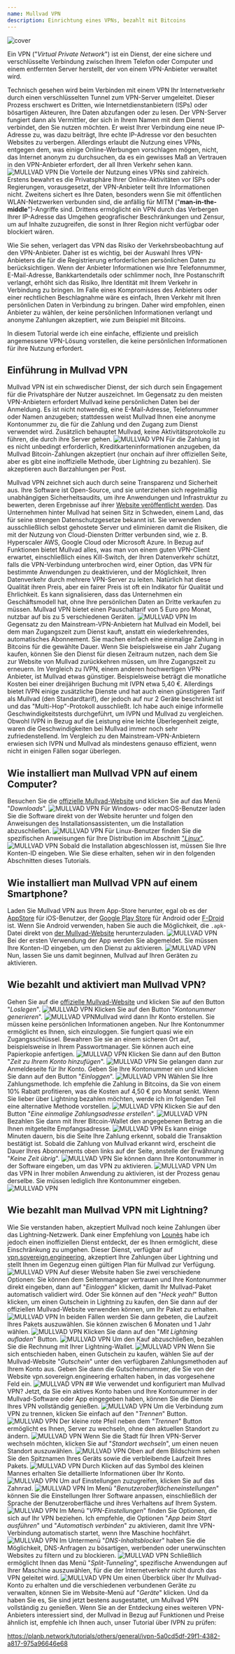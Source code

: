 ```yaml
---
name: Mullvad VPN
description: Einrichtung eines VPNs, bezahlt mit Bitcoins
---
```

![cover](assets/cover.webp)

Ein VPN ("*Virtual Private Network*") ist ein Dienst, der eine sichere und verschlüsselte Verbindung zwischen Ihrem Telefon oder Computer und einem entfernten Server herstellt, der von einem VPN-Anbieter verwaltet wird.

Technisch gesehen wird beim Verbinden mit einem VPN Ihr Internetverkehr durch einen verschlüsselten Tunnel zum VPN-Server umgeleitet. Dieser Prozess erschwert es Dritten, wie Internetdienstanbietern (ISPs) oder bösartigen Akteuren, Ihre Daten abzufangen oder zu lesen. Der VPN-Server fungiert dann als Vermittler, der sich in Ihrem Namen mit dem Dienst verbindet, den Sie nutzen möchten. Er weist Ihrer Verbindung eine neue IP-Adresse zu, was dazu beiträgt, Ihre echte IP-Adresse vor den besuchten Websites zu verbergen. Allerdings erlaubt die Nutzung eines VPNs, entgegen dem, was einige Online-Werbungen vorschlagen mögen, nicht, das Internet anonym zu durchsuchen, da es ein gewisses Maß an Vertrauen in den VPN-Anbieter erfordert, der all Ihren Verkehr sehen kann.
![MULLVAD VPN](assets/fr/01.webp)
Die Vorteile der Nutzung eines VPNs sind zahlreich. Erstens bewahrt es die Privatsphäre Ihrer Online-Aktivitäten vor ISPs oder Regierungen, vorausgesetzt, der VPN-Anbieter teilt Ihre Informationen nicht. Zweitens sichert es Ihre Daten, besonders wenn Sie mit öffentlichen WLAN-Netzwerken verbunden sind, die anfällig für MITM ("**man-in-the-middle**")-Angriffe sind. Drittens ermöglicht ein VPN durch das Verbergen Ihrer IP-Adresse das Umgehen geografischer Beschränkungen und Zensur, um auf Inhalte zuzugreifen, die sonst in Ihrer Region nicht verfügbar oder blockiert wären.

Wie Sie sehen, verlagert das VPN das Risiko der Verkehrsbeobachtung auf den VPN-Anbieter. Daher ist es wichtig, bei der Auswahl Ihres VPN-Anbieters die für die Registrierung erforderlichen persönlichen Daten zu berücksichtigen. Wenn der Anbieter Informationen wie Ihre Telefonnummer, E-Mail-Adresse, Bankkartendetails oder schlimmer noch, Ihre Postanschrift verlangt, erhöht sich das Risiko, Ihre Identität mit Ihrem Verkehr in Verbindung zu bringen. Im Falle eines Kompromisses des Anbieters oder einer rechtlichen Beschlagnahme wäre es einfach, Ihren Verkehr mit Ihren persönlichen Daten in Verbindung zu bringen. Daher wird empfohlen, einen Anbieter zu wählen, der keine persönlichen Informationen verlangt und anonyme Zahlungen akzeptiert, wie zum Beispiel mit Bitcoins.

In diesem Tutorial werde ich eine einfache, effiziente und preislich angemessene VPN-Lösung vorstellen, die keine persönlichen Informationen für ihre Nutzung erfordert.

## Einführung in Mullvad VPN
Mullvad VPN ist ein schwedischer Dienst, der sich durch sein Engagement für die Privatsphäre der Nutzer auszeichnet. Im Gegensatz zu den meisten VPN-Anbietern erfordert Mullvad keine persönlichen Daten bei der Anmeldung. Es ist nicht notwendig, eine E-Mail-Adresse, Telefonnummer oder Namen anzugeben; stattdessen weist Mullvad Ihnen eine anonyme Kontonummer zu, die für die Zahlung und den Zugang zum Dienst verwendet wird. Zusätzlich behauptet Mullvad, keine Aktivitätsprotokolle zu führen, die durch ihre Server gehen.
![MULLVAD VPN](assets/notext/02.webp)
Für die Zahlung ist es nicht unbedingt erforderlich, Kreditkarteninformationen anzugeben, da Mullvad Bitcoin-Zahlungen akzeptiert (nur onchain auf ihrer offiziellen Seite, aber es gibt eine inoffizielle Methode, über Lightning zu bezahlen). Sie akzeptieren auch Barzahlungen per Post.

Mullvad VPN zeichnet sich auch durch seine Transparenz und Sicherheit aus. Ihre Software ist Open-Source, und sie unterziehen sich regelmäßig unabhängigen Sicherheitsaudits, um ihre Anwendungen und Infrastruktur zu bewerten, deren Ergebnisse auf ihrer [Website veröffentlicht werden](https://mullvad.net/fr/blog/tag/audits). Das Unternehmen hinter Mullvad hat seinen Sitz in Schweden, einem Land, das für seine strengen Datenschutzgesetze bekannt ist. Sie verwenden ausschließlich selbst gehostete Server und eliminieren damit die Risiken, die mit der Nutzung von Cloud-Diensten Dritter verbunden sind, wie z. B. Hyperscaler AWS, Google Cloud oder Microsoft Azure.
In Bezug auf Funktionen bietet Mullvad alles, was man von einem guten VPN-Client erwartet, einschließlich eines Kill-Switch, der Ihren Datenverkehr schützt, falls die VPN-Verbindung unterbrochen wird, einer Option, das VPN für bestimmte Anwendungen zu deaktivieren, und der Möglichkeit, Ihren Datenverkehr durch mehrere VPN-Server zu leiten.
Natürlich hat diese Qualität ihren Preis, aber ein fairer Preis ist oft ein Indikator für Qualität und Ehrlichkeit. Es kann signalisieren, dass das Unternehmen ein Geschäftsmodell hat, ohne Ihre persönlichen Daten an Dritte verkaufen zu müssen. Mullvad VPN bietet einen Pauschaltarif von 5 Euro pro Monat, nutzbar auf bis zu 5 verschiedenen Geräten.
![MULLVAD VPN](assets/notext/03.webp)
Im Gegensatz zu den Mainstream-VPN-Anbietern hat Mullvad ein Modell, bei dem man Zugangszeit zum Dienst kauft, anstatt ein wiederkehrendes, automatisches Abonnement. Sie machen einfach eine einmalige Zahlung in Bitcoins für die gewählte Dauer. Wenn Sie beispielsweise ein Jahr Zugang kaufen, können Sie den Dienst für diesen Zeitraum nutzen, nach dem Sie zur Website von Mullvad zurückkehren müssen, um Ihre Zugangszeit zu erneuern.
Im Vergleich zu IVPN, einem anderen hochwertigen VPN-Anbieter, ist Mullvad etwas günstiger. Beispielsweise beträgt die monatliche Kosten bei einer dreijährigen Buchung mit IVPN etwa 5,40 €. Allerdings bietet IVPN einige zusätzliche Dienste und hat auch einen günstigeren Tarif als Mullvad (den Standardtarif), der jedoch auf nur 2 Geräte beschränkt ist und das "Multi-Hop"-Protokoll ausschließt.
Ich habe auch einige informelle Geschwindigkeitstests durchgeführt, um IVPN und Mullvad zu vergleichen. Obwohl IVPN in Bezug auf die Leistung eine leichte Überlegenheit zeigte, waren die Geschwindigkeiten bei Mullvad immer noch sehr zufriedenstellend. Im Vergleich zu den Mainstream-VPN-Anbietern erwiesen sich IVPN und Mullvad als mindestens genauso effizient, wenn nicht in einigen Fällen sogar überlegen.

## Wie installiert man Mullvad VPN auf einem Computer?

Besuchen Sie die [offizielle Mullvad-Website](https://mullvad.net/en/download/) und klicken Sie auf das Menü "*Downloads*".
![MULLVAD VPN](assets/notext/04.webp)
Für Windows- oder macOS-Benutzer laden Sie die Software direkt von der Website herunter und folgen den Anweisungen des Installationsassistenten, um die Installation abzuschließen.
![MULLVAD VPN](assets/notext/05.webp)
Für Linux-Benutzer finden Sie die spezifischen Anweisungen für Ihre Distribution im Abschnitt ["*Linux*"](https://mullvad.net/en/download/vpn/linux).
![MULLVAD VPN](assets/notext/06.webp)
Sobald die Installation abgeschlossen ist, müssen Sie Ihre Konten-ID eingeben. Wie Sie diese erhalten, sehen wir in den folgenden Abschnitten dieses Tutorials.

## Wie installiert man Mullvad VPN auf einem Smartphone?

Laden Sie Mullvad VPN aus Ihrem App-Store herunter, egal ob es der [AppStore](https://apps.apple.com/us/app/mullvad-vpn/id1488466513) für iOS-Benutzer, der [Google Play Store](https://play.google.com/store/apps/details?id=net.mullvad.mullvadvpn) für Android oder [F-Droid](https://f-droid.org/packages/net.mullvad.mullvadvpn/) ist. Wenn Sie Android verwenden, haben Sie auch die Möglichkeit, die `.apk`-Datei direkt von [der Mullvad-Website](https://mullvad.net/en/download/vpn/android) herunterzuladen.
![MULLVAD VPN](assets/notext/07.webp)
Bei der ersten Verwendung der App werden Sie abgemeldet. Sie müssen Ihre Konten-ID eingeben, um den Dienst zu aktivieren.
![MULLVAD VPN](assets/notext/08.webp)Nun, lassen Sie uns damit beginnen, Mullvad auf Ihren Geräten zu aktivieren.

## Wie bezahlt und aktiviert man Mullvad VPN?

Gehen Sie auf die [offizielle Mullvad-Website](https://mullvad.net/) und klicken Sie auf den Button "*Loslegen*".
![MULLVAD VPN](assets/notext/09.webp)
Klicken Sie auf den Button "*Kontonummer generieren*".
![MULLVAD VPN](assets/notext/10.webp)Mullvad wird dann Ihr Konto erstellen. Sie müssen keine persönlichen Informationen angeben. Nur Ihre Kontonummer ermöglicht es Ihnen, sich einzuloggen. Sie fungiert quasi wie ein Zugangsschlüssel. Bewahren Sie sie an einem sicheren Ort auf, beispielsweise in Ihrem Passwortmanager. Sie können auch eine Papierkopie anfertigen.
![MULLVAD VPN](assets/notext/11.webp)
Klicken Sie dann auf den Button "*Zeit zu Ihrem Konto hinzufügen*".
![MULLVAD VPN](assets/notext/12.webp)
Sie gelangen dann zur Anmeldeseite für Ihr Konto. Geben Sie Ihre Kontonummer ein und klicken Sie dann auf den Button "*Einloggen*".
![MULLVAD VPN](assets/notext/13.webp)
Wählen Sie Ihre Zahlungsmethode. Ich empfehle die Zahlung in Bitcoins, da Sie von einem 10% Rabatt profitieren, was die Kosten auf 4,50 € pro Monat senkt. Wenn Sie lieber über Lightning bezahlen möchten, werde ich im folgenden Teil eine alternative Methode vorstellen.
![MULLVAD VPN](assets/notext/14.webp)
Klicken Sie auf den Button "*Eine einmalige Zahlungsadresse erstellen*".
![MULLVAD VPN](assets/notext/15.webp)
Bezahlen Sie dann mit Ihrer Bitcoin-Wallet den angegebenen Betrag an die Ihnen mitgeteilte Empfangsadresse.
![MULLVAD VPN](assets/notext/16.webp)
Es kann einige Minuten dauern, bis die Seite Ihre Zahlung erkennt, sobald die Transaktion bestätigt ist. Sobald die Zahlung von Mullvad erkannt wird, erscheint die Dauer Ihres Abonnements oben links auf der Seite, anstelle der Erwähnung "*Keine Zeit übrig*".
![MULLVAD VPN](assets/notext/17.webp)
Sie können dann Ihre Kontonummer in der Software eingeben, um das VPN zu aktivieren.
![MULLVAD VPN](assets/notext/18.webp)
Um das VPN in Ihrer mobilen Anwendung zu aktivieren, ist der Prozess genau derselbe. Sie müssen lediglich Ihre Kontonummer eingeben.
![MULLVAD VPN](assets/notext/19.webp)
## Wie bezahlt man Mullvad VPN mit Lightning?

Wie Sie verstanden haben, akzeptiert Mullvad noch keine Zahlungen über das Lightning-Netzwerk. Dank einer Empfehlung von [Lounès](https://x.com/louneskmt) habe ich jedoch einen inoffiziellen Dienst entdeckt, der es Ihnen ermöglicht, diese Einschränkung zu umgehen. Dieser Dienst, verfügbar auf [vpn.sovereign.engineering](https://vpn.sovereign.engineering/), akzeptiert Ihre Zahlungen über Lightning und stellt Ihnen im Gegenzug einen gültigen Plan für Mullvad zur Verfügung.
![MULLVAD VPN](assets/notext/20.webp)
Auf dieser Website haben Sie zwei verschiedene Optionen: Sie können dem Seitenmanager vertrauen und Ihre Kontonummer direkt eingeben, dann auf "*Einloggen*" klicken, damit Ihr Mullvad-Paket automatisch validiert wird. Oder Sie können auf den "*Heck yeah!*" Button klicken, um einen Gutschein in Lightning zu kaufen, den Sie dann auf der offiziellen Mullvad-Website verwenden können, um Ihr Paket zu erhalten. ![MULLVAD VPN](assets/notext/21.webp) In beiden Fällen werden Sie dann gebeten, die Laufzeit Ihres Pakets auszuwählen. Sie können zwischen 6 Monaten und 1 Jahr wählen. ![MULLVAD VPN](assets/notext/22.webp) Klicken Sie dann auf den "*Mit Lightning aufladen*" Button. ![MULLVAD VPN](assets/notext/23.webp) Um den Kauf abzuschließen, bezahlen Sie die Rechnung mit Ihrer Lightning-Wallet. ![MULLVAD VPN](assets/notext/24.webp) Wenn Sie sich entschieden haben, einen Gutschein zu kaufen, wählen Sie auf der Mullvad-Website "*Gutschein*" unter den verfügbaren Zahlungsmethoden auf Ihrem Konto aus. Geben Sie dann die Gutscheinnummer, die Sie von der Website vpn.sovereign.engineering erhalten haben, in das vorgesehene Feld ein. ![MULLVAD VPN](assets/notext/25.webp) ## Wie verwendet und konfiguriert man Mullvad VPN?
Jetzt, da Sie ein aktives Konto haben und Ihre Kontonummer in der Mullvad-Software oder App eingegeben haben, können Sie die Dienste Ihres VPN vollständig genießen. ![MULLVAD VPN](assets/notext/26.webp) Um die Verbindung zum VPN zu trennen, klicken Sie einfach auf den "*Trennen*" Button. ![MULLVAD VPN](assets/notext/27.webp) Der kleine rote Pfeil neben dem "*Trennen*" Button ermöglicht es Ihnen, Server zu wechseln, ohne den aktuellen Standort zu ändern. ![MULLVAD VPN](assets/notext/28.webp) Wenn Sie die Stadt für Ihren VPN-Server wechseln möchten, klicken Sie auf "*Standort wechseln*", um einen neuen Standort auszuwählen. ![MULLVAD VPN](assets/notext/29.webp) Oben auf dem Bildschirm sehen Sie den Spitznamen Ihres Geräts sowie die verbleibende Laufzeit Ihres Pakets. ![MULLVAD VPN](assets/notext/30.webp) Durch Klicken auf das Symbol des kleinen Mannes erhalten Sie detaillierte Informationen über Ihr Konto. ![MULLVAD VPN](assets/notext/31.webp) Um auf Einstellungen zuzugreifen, klicken Sie auf das Zahnrad. ![MULLVAD VPN](assets/notext/32.webp) Im Menü "*Benutzeroberflächeneinstellungen*" können Sie die Einstellungen Ihrer Software anpassen, einschließlich der Sprache der Benutzeroberfläche und ihres Verhaltens auf Ihrem System. ![MULLVAD VPN](assets/notext/33.webp) Im Menü "*VPN-Einstellungen*" finden Sie Optionen, die sich auf Ihr VPN beziehen. Ich empfehle, die Optionen "*App beim Start ausführen*" und "*Automatisch verbinden*" zu aktivieren, damit Ihre VPN-Verbindung automatisch startet, wenn Ihre Maschine hochfährt.
![MULLVAD VPN](assets/notext/34.webp) Im Untermenü "*DNS-Inhaltsblocker*" haben Sie die Möglichkeit, DNS-Anfragen zu bösartigen, werbenden oder unerwünschten Websites zu filtern und zu blockieren.
![MULLVAD VPN](assets/notext/35.webp)
Schließlich ermöglicht Ihnen das Menü "*Split-Tunneling*", spezifische Anwendungen auf Ihrer Maschine auszuwählen, für die der Internetverkehr nicht durch das VPN geleitet wird.
![MULLVAD VPN](assets/notext/36.webp)
Um einen Überblick über Ihr Mullvad-Konto zu erhalten und die verschiedenen verbundenen Geräte zu verwalten, können Sie im Website-Menü auf "*Geräte*" klicken.
Und da haben Sie es, Sie sind jetzt bestens ausgestattet, um Mullvad VPN vollständig zu genießen. Wenn Sie an der Entdeckung eines weiteren VPN-Anbieters interessiert sind, der Mullvad in Bezug auf Funktionen und Preise ähnlich ist, empfehle ich Ihnen auch, unser Tutorial über IVPN zu prüfen:

https://planb.network/tutorials/others/general/ivpn-5a0cd5df-29f1-4382-a817-975a96646e68
